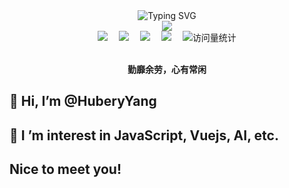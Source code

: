 <!-- main -->
<div align="center">
  
  <!-- dynamic typing effect 动态打字效果 -->
  <div align="center">
    <img src="https://readme-typing-svg.demolab.com?font=Pixelify+Sans&size=25&pause=1000&center=true&vCenter=true&random=false&width=435&lines=console.log(%22Hello%2C+world!%22)" alt="Typing SVG" />
  </div>

  <!-- knock code pictures 敲代码的图片 -->

  <img src="https://cdn.jsdelivr.net/gh/sun0225SUN/sun0225SUN/assets/images/coding.gif" />

  <br>

  <!-- profile logo 个人资料徽标 -->
  <div align="center">
    <a href="javascript:;"><img src="https://img.shields.io/badge/Blog-博客-blue" /></a>&emsp;
    <a href="javascript:;"><img src="https://img.shields.io/badge/前端森林-导航-blue" /></a>&emsp;
    <a href="javascript:;"><img src="https://img.shields.io/badge/Music-音乐-c32136" /></a>&emsp;
    <a href="javascript:;"><img src="https://img.shields.io/badge/Bilibili-B站-ff69b4" /></a>&emsp;
    <!-- visitor statistics logo 访问量统计徽标 -->
    <img src="https://komarev.com/ghpvc/?username=Hub-yang&label=Views&color=0e75b6&style=flat" alt="访问量统计" />
  </div>
  
  <br>

<p><b>勤靡余劳，心有常闲</b></p>
</div>

## 👋 Hi, I’m @HuberyYang

## 👀 I ’m interest in JavaScript, Vuejs, AI, etc.

## Nice to meet you!

